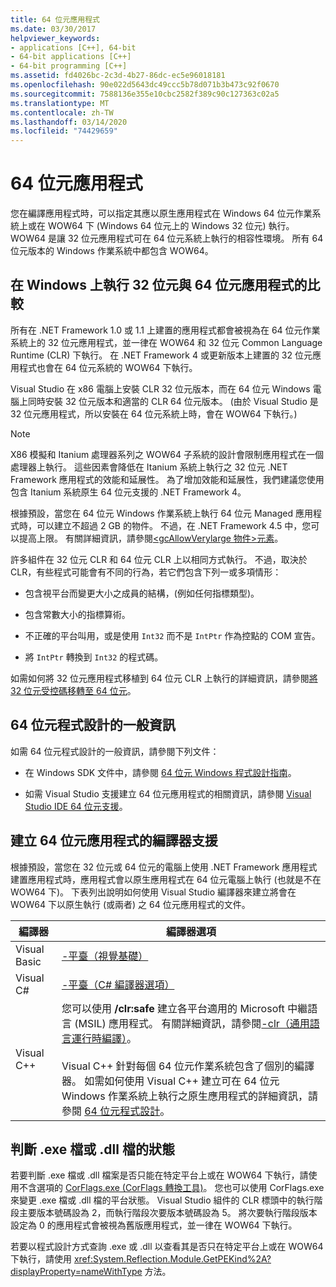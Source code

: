 ```yaml
---
title: 64 位元應用程式
ms.date: 03/30/2017
helpviewer_keywords:
- applications [C++], 64-bit
- 64-bit applications [C++]
- 64-bit programming [C++]
ms.assetid: fd4026bc-2c3d-4b27-86dc-ec5e96018181
ms.openlocfilehash: 90e022d5643dc49ccc5b78d071b3b473c92f0670
ms.sourcegitcommit: 7588136e355e10cbc2582f389c90c127363c02a5
ms.translationtype: MT
ms.contentlocale: zh-TW
ms.lasthandoff: 03/14/2020
ms.locfileid: "74429659"
---
```

# <a name="64-bit-applications"></a>64 位元應用程式
您在編譯應用程式時，可以指定其應以原生應用程式在 Windows 64 位元作業系統上或在 WOW64 下 (Windows 64 位元上的 Windows 32 位元) 執行。 WOW64 是讓 32 位元應用程式可在 64 位元系統上執行的相容性環境。 所有 64 位元版本的 Windows 作業系統中都包含 WOW64。  
  
## <a name="running-32-bit-vs-64-bit-applications-on-windows"></a>在 Windows 上執行 32 位元與 64 位元應用程式的比較  
 所有在 .NET Framework 1.0 或 1.1 上建置的應用程式都會被視為在 64 位元作業系統上的 32 位元應用程式，並一律在 WOW64 和 32 位元 Common Language Runtime (CLR) 下執行。 在 .NET Framework 4 或更新版本上建置的 32 位元應用程式也會在 64 位元系統的 WOW64 下執行。  
  
 Visual Studio 在 x86 電腦上安裝 CLR 32 位元版本，而在 64 位元 Windows 電腦上同時安裝 32 位元版本和適當的 CLR 64 位元版本。 (由於 Visual Studio 是 32 位元應用程式，所以安裝在 64 位元系統上時，會在 WOW64 下執行。)  
  
> [!NOTE]
> X86 模擬和 Itanium 處理器系列之 WOW64 子系統的設計會限制應用程式在一個處理器上執行。 這些因素會降低在 Itanium 系統上執行之 32 位元 .NET Framework 應用程式的效能和延展性。 為了增加效能和延展性，我們建議您使用包含 Itanium 系統原生 64 位元支援的 .NET Framework 4。  
  
 根據預設，當您在 64 位元 Windows 作業系統上執行 64 位元 Managed 應用程式時，可以建立不超過 2 GB 的物件。 不過，在 .NET Framework 4.5 中，您可以提高上限。  有關詳細資訊，請參閱[\<gcAllowVerylarge 物件>元素](./configure-apps/file-schema/runtime/gcallowverylargeobjects-element.md)。  
  
 許多組件在 32 位元 CLR 和 64 位元 CLR 上以相同方式執行。 不過，取決於 CLR，有些程式可能會有不同的行為，若它們包含下列一或多項情形：  
  
- 包含視平台而變更大小之成員的結構，(例如任何指標類型)。  
  
- 包含常數大小的指標算術。  
  
- 不正確的平台叫用，或是使用 `Int32` 而不是 `IntPtr` 作為控點的 COM 宣告。  
  
- 將 `IntPtr` 轉換到 `Int32` 的程式碼。  
  
 如需如何將 32 位元應用程式移植到 64 位元 CLR 上執行的詳細資訊，請參閱[將 32 位元受控碼移轉至 64 位元](https://docs.microsoft.com/previous-versions/dotnet/articles/ms973190(v=msdn.10))。  
  
## <a name="general-64-bit-programming-information"></a>64 位元程式設計的一般資訊  
 如需 64 位元程式設計的一般資訊，請參閱下列文件：  
  
- 在 Windows SDK 文件中，請參閱 [64 位元 Windows 程式設計指南](/windows/win32/winprog64/programming-guide-for-64-bit-windows)。  
  
- 如需 Visual Studio 支援建立 64 位元應用程式的相關資訊，請參閱 [Visual Studio IDE 64 位元支援](/visualstudio/ide/visual-studio-ide-64-bit-support)。  
  
## <a name="compiler-support-for-creating-64-bit-applications"></a>建立 64 位元應用程式的編譯器支援  
 根據預設，當您在 32 位元或 64 位元的電腦上使用 .NET Framework 應用程式建置應用程式時，應用程式會以原生應用程式在 64 位元電腦上執行 (也就是不在 WOW64 下)。 下表列出說明如何使用 Visual Studio 編譯器來建立將會在 WOW64 下以原生執行 (或兩者) 之 64 位元應用程式的文件。  
  
|編譯器|編譯器選項|  
|--------------|---------------------|  
|Visual Basic|[-平臺（視覺基礎）](../visual-basic/reference/command-line-compiler/platform.md)|  
|Visual C#|[-平臺（C# 編譯器選項）](../csharp/language-reference/compiler-options/platform-compiler-option.md)|  
|Visual C++|您可以使用 **/clr:safe** 建立各平台適用的 Microsoft 中繼語言 (MSIL) 應用程式。 有關詳細資訊，請參閱[-clr（通用語言運行時編譯）](/cpp/build/reference/clr-common-language-runtime-compilation)。<br /><br /> Visual C++ 針對每個 64 位元作業系統包含了個別的編譯器。 如需如何使用 Visual C++ 建立可在 64 位元 Windows 作業系統上執行之原生應用程式的詳細資訊，請參閱 [64 位元程式設計](/cpp/build/configuring-programs-for-64-bit-visual-cpp)。|  
  
## <a name="determining-the-status-of-an-exe-file-or-dll-file"></a>判斷 .exe 檔或 .dll 檔的狀態  
 若要判斷 .exe 檔或 .dll 檔案是否只能在特定平台上或在 WOW64 下執行，請使用不含選項的 [CorFlags.exe (CorFlags 轉換工具)](./tools/corflags-exe-corflags-conversion-tool.md)。 您也可以使用 CorFlags.exe 來變更 .exe 檔或 .dll 檔的平台狀態。 Visual Studio 組件的 CLR 標頭中的執行階段主要版本號碼設為 2，而執行階段次要版本號碼設為 5。 將次要執行階段版本設定為 0 的應用程式會被視為舊版應用程式，並一律在 WOW64 下執行。  
  
 若要以程式設計方式查詢 .exe 或 .dll 以查看其是否只在特定平台上或在 WOW64 下執行，請使用 <xref:System.Reflection.Module.GetPEKind%2A?displayProperty=nameWithType> 方法。
